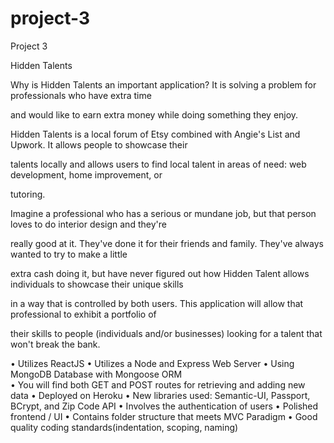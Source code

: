 # project-3
Project 3


Hidden Talents

Why is Hidden Talents an important application? It is solving a problem for professionals who have extra time 

and would like to earn extra money while doing something they enjoy. 

Hidden Talents is a local forum of Etsy combined with Angie's List and Upwork. It allows people to showcase their 

talents locally and allows users to find local talent in areas of need: web development, home improvement, or 

tutoring. 

Imagine a professional who has a serious or mundane job, but that person loves to do interior design and they're 

really good at it. They've done it for their friends and family. They've always wanted to try to make a little 

extra cash doing it, but have never figured out how Hidden Talent allows individuals to showcase their unique skills 

in a way that is controlled by both users. This application will allow that professional to exhibit a portfolio of 

their skills to people (individuals and/or businesses) looking for a talent that won't break the bank.

• Utilizes ReactJS
• Utilizes a Node and Express Web Server
• Using MongoDB Database with Mongoose ORM  
• You will find both GET and POST routes for retrieving and adding new data
• Deployed on Heroku
• New libraries used: Semantic-UI, Passport, BCrypt, and Zip Code API
• Involves the authentication of users
• Polished frontend / UI
• Contains folder structure that meets MVC Paradigm
• Good quality coding standards(indentation, scoping, naming)

